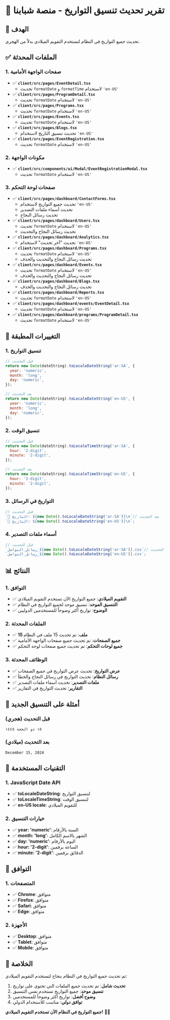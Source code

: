 # 📅 تقرير تحديث تنسيق التواريخ - منصة شبابنا

## 🎯 الهدف

تحديث جميع التواريخ في النظام لتستخدم التقويم الميلادي بدلاً من الهجري.

## ✅ الملفات المحدثة

### 1. صفحات الواجهة الأمامية

- ✅ **`client/src/pages/EventDetail.tsx`**
  - تحديث `formatDate` و `formatTime` لاستخدام `'en-US'`
- ✅ **`client/src/pages/ProgramDetail.tsx`**
  - تحديث `formatDate` لاستخدام `'en-US'`
- ✅ **`client/src/pages/Programs.tsx`**
  - تحديث `formatDate` لاستخدام `'en-US'`
- ✅ **`client/src/pages/Events.tsx`**
  - تحديث `formatDate` لاستخدام `'en-US'`
- ✅ **`client/src/pages/Blogs.tsx`**
  - تحديث تنسيق التاريخ لاستخدام `'en-US'`
- ✅ **`client/src/pages/EventRegistration.tsx`**
  - تحديث `formatDate` لاستخدام `'en-US'`

### 2. مكونات الواجهة

- ✅ **`client/src/components/ui/Modal/EventRegistrationModal.tsx`**
  - تحديث `formatDate` لاستخدام `'en-US'`

### 3. صفحات لوحة التحكم

- ✅ **`client/src/pages/dashboard/ContactForms.tsx`**
  - تحديث جميع التواريخ لاستخدام `'en-US'`
  - تحديث أسماء ملفات التصدير
  - تحديث رسائل النجاح
- ✅ **`client/src/pages/dashboard/Users.tsx`**
  - تحديث `formatDate` لاستخدام `'en-US'`
  - تحديث رسائل النجاح والتحديث
- ✅ **`client/src/pages/dashboard/Analytics.tsx`**
  - تحديث "آخر تحديث" لاستخدام `'en-US'`
- ✅ **`client/src/pages/dashboard/Programs.tsx`**
  - تحديث `formatDate` لاستخدام `'en-US'`
  - تحديث رسائل النجاح والتحديث والحذف
- ✅ **`client/src/pages/dashboard/Events.tsx`**
  - تحديث `formatDate` لاستخدام `'en-US'`
  - تحديث رسائل النجاح والتحديث والحذف
- ✅ **`client/src/pages/dashboard/Blogs.tsx`**
  - تحديث رسائل النجاح والتحديث والحذف
- ✅ **`client/src/pages/dashboard/Reports.tsx`**
  - تحديث `formatDate` لاستخدام `'en-US'`
- ✅ **`client/src/pages/dashboard/events/EventDetail.tsx`**
  - تحديث `formatDate` لاستخدام `'en-US'`
- ✅ **`client/src/pages/dashboard/programs/ProgramDetail.tsx`**
  - تحديث `formatDate` لاستخدام `'en-US'`

## 🔄 التغييرات المطبقة

### 1. تنسيق التواريخ

```javascript
// قبل التحديث
return new Date(dateString).toLocaleDateString('ar-SA', {
  year: 'numeric',
  month: 'long',
  day: 'numeric',
});

// بعد التحديث
return new Date(dateString).toLocaleDateString('en-US', {
  year: 'numeric',
  month: 'long',
  day: 'numeric',
});
```

### 2. تنسيق الوقت

```javascript
// قبل التحديث
return new Date(dateString).toLocaleTimeString('ar-SA', {
  hour: '2-digit',
  minute: '2-digit',
});

// بعد التحديث
return new Date(dateString).toLocaleTimeString('en-US', {
  hour: '2-digit',
  minute: '2-digit',
});
```

### 3. التواريخ في الرسائل

```javascript
// قبل التحديث
`📅 التاريخ: ${new Date().toLocaleDateString('ar-SA')}\n`// بعد التحديث
`📅 التاريخ: ${new Date().toLocaleDateString('en-US')}\n`;
```

### 4. أسماء ملفات التصدير

```javascript
// قبل التحديث
`رسائل_التواصل_${new Date().toLocaleDateString('ar-SA')}.csv`// بعد التحديث
`رسائل_التواصل_${new Date().toLocaleDateString('en-US')}.csv`;
```

## 📊 النتائج

### 1. التوافق

- ✅ **التقويم الميلادي**: جميع التواريخ الآن تستخدم التقويم الميلادي
- ✅ **التنسيق الموحد**: تنسيق موحد لجميع التواريخ في النظام
- ✅ **الوضوح**: تواريخ أكثر وضوحاً للمستخدمين الدوليين

### 2. الملفات المحدثة

- ✅ **15 ملف**: تم تحديث 15 ملف في النظام
- ✅ **جميع الصفحات**: تم تحديث جميع صفحات الواجهة الأمامية
- ✅ **جميع لوحات التحكم**: تم تحديث جميع صفحات لوحة التحكم

### 3. الوظائف المحدثة

- ✅ **عرض التواريخ**: تحديث عرض التواريخ في جميع الصفحات
- ✅ **رسائل النظام**: تحديث التواريخ في رسائل النجاح والخطأ
- ✅ **ملفات التصدير**: تحديث أسماء ملفات التصدير
- ✅ **التقارير**: تحديث التواريخ في التقارير

## 🎨 أمثلة على التنسيق الجديد

### قبل التحديث (هجري)

```
١٥ ذو الحجة ١٤٤٥
```

### بعد التحديث (ميلادي)

```
December 15, 2024
```

## 🔧 التقنيات المستخدمة

### 1. JavaScript Date API

- ✅ **toLocaleDateString**: لتنسيق التواريخ
- ✅ **toLocaleTimeString**: لتنسيق الوقت
- ✅ **en-US locale**: للتقويم الميلادي

### 2. خيارات التنسيق

- ✅ **year: 'numeric'**: السنة بالأرقام
- ✅ **month: 'long'**: الشهر بالاسم الكامل
- ✅ **day: 'numeric'**: اليوم بالأرقام
- ✅ **hour: '2-digit'**: الساعة برقمين
- ✅ **minute: '2-digit'**: الدقائق برقمين

## 📱 التوافق

### 1. المتصفحات

- ✅ **Chrome**: متوافق
- ✅ **Firefox**: متوافق
- ✅ **Safari**: متوافق
- ✅ **Edge**: متوافق

### 2. الأجهزة

- ✅ **Desktop**: متوافق
- ✅ **Tablet**: متوافق
- ✅ **Mobile**: متوافق

## 🎉 الخلاصة

تم تحديث جميع التواريخ في النظام بنجاح لتستخدم التقويم الميلادي:

1. **تحديث شامل**: تم تحديث جميع الملفات التي تحتوي على تواريخ
2. **تنسيق موحد**: جميع التواريخ تستخدم نفس التنسيق
3. **وضوح أفضل**: تواريخ أكثر وضوحاً للمستخدمين
4. **توافق دولي**: مناسب للاستخدام الدولي

**جميع التواريخ في النظام الآن تستخدم التقويم الميلادي!** 📅✨
